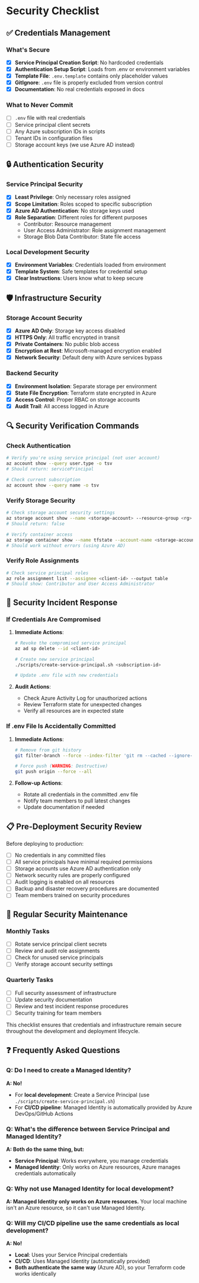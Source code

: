 # Security Checklist

## ✅ Credentials Management

### What's Secure
- [x] **Service Principal Creation Script**: No hardcoded credentials
- [x] **Authentication Setup Script**: Loads from .env or environment variables
- [x] **Template File**: `.env.template` contains only placeholder values
- [x] **GitIgnore**: `.env` file is properly excluded from version control
- [x] **Documentation**: No real credentials exposed in docs

### What to Never Commit
- [ ] `.env` file with real credentials
- [ ] Service principal client secrets
- [ ] Any Azure subscription IDs in scripts
- [ ] Tenant IDs in configuration files
- [ ] Storage account keys (we use Azure AD instead)

## 🔒 Authentication Security

### Service Principal Security
- [x] **Least Privilege**: Only necessary roles assigned
- [x] **Scope Limitation**: Roles scoped to specific subscription
- [x] **Azure AD Authentication**: No storage keys used
- [x] **Role Separation**: Different roles for different purposes
  - Contributor: Resource management
  - User Access Administrator: Role assignment management
  - Storage Blob Data Contributor: State file access

### Local Development Security
- [x] **Environment Variables**: Credentials loaded from environment
- [x] **Template System**: Safe templates for credential setup
- [x] **Clear Instructions**: Users know what to keep secure

## 🛡️ Infrastructure Security

### Storage Account Security
- [x] **Azure AD Only**: Storage key access disabled
- [x] **HTTPS Only**: All traffic encrypted in transit
- [x] **Private Containers**: No public blob access
- [x] **Encryption at Rest**: Microsoft-managed encryption enabled
- [x] **Network Security**: Default deny with Azure services bypass

### Backend Security
- [x] **Environment Isolation**: Separate storage per environment
- [x] **State File Encryption**: Terraform state encrypted in Azure
- [x] **Access Control**: Proper RBAC on storage accounts
- [x] **Audit Trail**: All access logged in Azure

## 🔍 Security Verification Commands

### Check Authentication
```bash
# Verify you're using service principal (not user account)
az account show --query user.type -o tsv
# Should return: servicePrincipal

# Check current subscription
az account show --query name -o tsv
```

### Verify Storage Security
```bash
# Check storage account security settings
az storage account show --name <storage-account> --resource-group <rg> --query allowSharedKeyAccess
# Should return: false

# Verify container access
az storage container show --name tfstate --account-name <storage-account> --auth-mode login
# Should work without errors (using Azure AD)
```

### Verify Role Assignments
```bash
# Check service principal roles
az role assignment list --assignee <client-id> --output table
# Should show: Contributor and User Access Administrator
```

## 🚨 Security Incident Response

### If Credentials Are Compromised
1. **Immediate Actions**:
   ```bash
   # Revoke the compromised service principal
   az ad sp delete --id <client-id>
   
   # Create new service principal
   ./scripts/create-service-principal.sh <subscription-id>
   
   # Update .env file with new credentials
   ```

2. **Audit Actions**:
   - Check Azure Activity Log for unauthorized actions
   - Review Terraform state for unexpected changes
   - Verify all resources are in expected state

### If .env File Is Accidentally Committed
1. **Immediate Actions**:
   ```bash
   # Remove from git history
   git filter-branch --force --index-filter 'git rm --cached --ignore-unmatch .env' --prune-empty --tag-name-filter cat -- --all
   
   # Force push (WARNING: Destructive)
   git push origin --force --all
   ```

2. **Follow-up Actions**:
   - Rotate all credentials in the committed .env file
   - Notify team members to pull latest changes
   - Update documentation if needed

## 📋 Pre-Deployment Security Review

Before deploying to production:

- [ ] No credentials in any committed files
- [ ] All service principals have minimal required permissions  
- [ ] Storage accounts use Azure AD authentication only
- [ ] Network security rules are properly configured
- [ ] Audit logging is enabled on all resources
- [ ] Backup and disaster recovery procedures are documented
- [ ] Team members trained on security procedures

## 🔄 Regular Security Maintenance

### Monthly Tasks
- [ ] Rotate service principal client secrets
- [ ] Review and audit role assignments
- [ ] Check for unused service principals
- [ ] Verify storage account security settings

### Quarterly Tasks  
- [ ] Full security assessment of infrastructure
- [ ] Update security documentation
- [ ] Review and test incident response procedures
- [ ] Security training for team members

This checklist ensures that credentials and infrastructure remain secure throughout the development and deployment lifecycle.

## ❓ Frequently Asked Questions

### Q: Do I need to create a Managed Identity?
**A: No!** 
- For **local development**: Create a Service Principal (use `./scripts/create-service-principal.sh`)
- For **CI/CD pipeline**: Managed Identity is automatically provided by Azure DevOps/GitHub Actions

### Q: What's the difference between Service Principal and Managed Identity?
**A: Both do the same thing, but:**
- **Service Principal**: Works everywhere, you manage credentials
- **Managed Identity**: Only works on Azure resources, Azure manages credentials automatically

### Q: Why not use Managed Identity for local development?
**A: Managed Identity only works on Azure resources.** Your local machine isn't an Azure resource, so it can't use Managed Identity.

### Q: Will my CI/CD pipeline use the same credentials as local development?
**A: No!**
- **Local**: Uses your Service Principal credentials
- **CI/CD**: Uses Managed Identity (automatically provided)
- **Both authenticate the same way** (Azure AD), so your Terraform code works identically